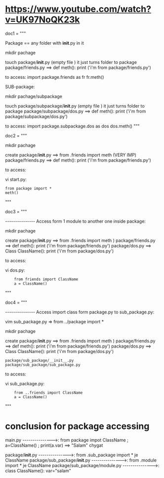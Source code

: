 # https://www.youtube.com/watch?v=UK97NoQK23k

doc1 = """
 
Package == any folder with __init__.py in it

mkdir pachage

touch   package/__init__.py  (empty file ) it just turns folder to package
        package/friends.py ==>  def meth(): print ('i'm from package/friends.py')
        
to access: 
          import package.friends as fr
          fr.meth()

SUB-package:

mkdir pachage/subpackage

touch   package/subpackage/__init__.py  (empty file ) it just turns folder to package
        package/subpackage/dos.py ==>  def meth(): print ('i'm from package/subpackage/dos.py')
        
to access: 
          import package.subpackage.dos as dos
          dos.meth()
"""



doc2 = """

mkdir pachage

create  package/__init__.py  ==>  from .friends import meth                          (VERY IMP)
        package/friends.py ==>  def meth(): print ('i'm from package/friends.py')

to access:

vi start.py:

	from package import *
	meth() 


"""

doc3 = """

--------------- Access form 1 module to another one inside package:

mkdir pachage

create  package/__init__.py  ==>  from .friends import meth                          )
        package/friends.py ==>  def meth(): print ('i'm from package/friends.py')
        package/dos.py ==>  Class ClassName(): print ('i'm from package/dos.py')

to access:

vi dos.py:

        from friends import ClassName
        a = ClassName()


"""

doc4 = """



--------------- Access import class form package.py to sub_package.py:  

vim sub_package.py =>
from ../package import * 

mkdir pachage

create  package/__init__.py  ==>  from .friends import meth                          )
        package/friends.py ==>  def meth(): print ('i'm from package/friends.py')
        package/dos.py ==>  Class ClassName(): print ('i'm from package/dos.py')

	package/sub_package/__init__.py 
	package/sub_package/sub_package.py
 
to access:

vi sub_package.py:

        from ..friends import ClassName
        a = ClassName()


"""
# conclusion for package accessing 

main.py                         --------------->:   from package impot ClassName   ;  a=ClassName()   ; print(a.var)  ==> "Salam"  chygat    

package/__init__.py             --------------->:   from .sub_package import *      je ClassName
package/sub_package/__init__.py --------------->:   from .module import *           je ClassName
package/sub_package/module.py   --------------->:   class ClassName(): var="salam"





